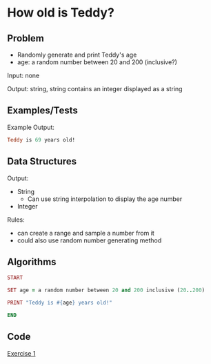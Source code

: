 # How old is Teddy?

## Problem

- Randomly generate and print Teddy's age
- age: a random number between 20 and 200 (inclusive?)

Input: none

Output: string, string contains an integer displayed as a string

## Examples/Tests

Example Output:
```ruby
Teddy is 69 years old!
```

## Data Structures
Output:

- String
  - Can use string interpolation to display the age number
- Integer

Rules:
  - can create a range and sample a number from it
  - could also use random number generating method

## Algorithms
```ruby
START

SET age = a random number between 20 and 200 inclusive (20..200)

PRINT "Teddy is #{age} years old!"

END
```

## Code
[Exercise 1](/exercise_1.rb)